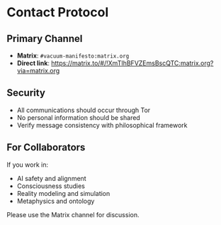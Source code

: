 # Contact Protocol

## Primary Channel
- **Matrix**: `#vacuum-manifesto:matrix.org`
- **Direct link**: https://matrix.to/#/!XmTIhBFVZEmsBscQTC:matrix.org?via=matrix.org

## Security
- All communications should occur through Tor
- No personal information should be shared
- Verify message consistency with philosophical framework

## For Collaborators
If you work in:
- AI safety and alignment
- Consciousness studies  
- Reality modeling and simulation
- Metaphysics and ontology

Please use the Matrix channel for discussion.
